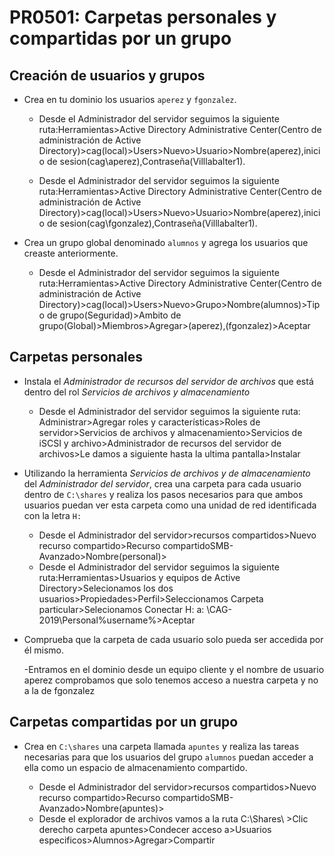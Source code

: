# PR0501: Carpetas personales y compartidas por un grupo

## Creación de usuarios y grupos

- Crea en tu dominio los usuarios `aperez` y `fgonzalez`.

    - Desde el Administrador del servidor seguimos la siguiente ruta:Herramientas>Active Directory Administrative Center(Centro de administración de Active Directory)>cag(local)>Users>Nuevo>Usuario>Nombre(aperez),inicio de sesion(cag\aperez),Contraseña(Villlabalter1).
  
    - Desde el Administrador del servidor seguimos la siguiente ruta:Herramientas>Active Directory Administrative Center(Centro de administración de Active Directory)>cag(local)>Users>Nuevo>Usuario>Nombre(aperez),inicio de sesion(cag\fgonzalez),Contraseña(Villlabalter1).


- Crea un grupo global denominado `alumnos` y agrega los usuarios que creaste anteriormente.
  
    - Desde el Administrador del servidor seguimos la siguiente ruta:Herramientas>Active Directory Administrative Center(Centro de administración de Active Directory)>cag(local)>Users>Nuevo>Grupo>Nombre(alumnos)>Tipo de grupo(Seguridad)>Ambito de grupo(Global)>Miembros>Agregar>(aperez),(fgonzalez)>Aceptar

## Carpetas personales

- Instala el *Administrador de recursos del servidor de archivos* que está dentro del rol *Servicios de archivos y almacenamiento*
  
    - Desde el Administrador del servidor seguimos la siguiente ruta: Administrar>Agregar roles y características>Roles de servidor>Servicios de archivos y almacenamiento>Servicios de iSCSI y archivo>Administrador de recursos del servidor de archivos>Le damos a siguiente hasta la ultima pantalla>Instalar

- Utilizando la herramienta *Servicios de archivos y de almacenamiento* del *Administrador del servidor*, crea una carpeta para cada usuario dentro de `C:\shares` y realiza los pasos necesarios para que ambos usuarios puedan ver esta carpeta como una unidad de red identificada con la letra `H:`

    - Desde el Administrador del servidor>recursos compartidos>Nuevo recurso compartido>Recurso compartidoSMB-Avanzado>Nombre(personal)>
    - Desde el Administrador del servidor seguimos la siguiente ruta:Herramientas>Usuarios y equipos de Active Directory>Selecionamos los dos usuarios>Propiedades>Perfil>Seleccionamos Carpeta particular>Selecionamos Conectar H: a: \\CAG-2019\Personal\%username%>Aceptar


- Comprueba que la carpeta de cada usuario solo pueda ser accedida por él mismo.
  
    -Entramos en el dominio desde un equipo cliente y el nombre de usuario aperez comprobamos que solo tenemos acceso a nuestra carpeta y no a la de fgonzalez




## Carpetas compartidas por un grupo

- Crea en `C:\shares` una carpeta llamada `apuntes` y realiza las tareas necesarias para que los usuarios del grupo `alumnos` puedan acceder a ella como un espacio de almacenamiento compartido.

    - Desde el Administrador del servidor>recursos compartidos>Nuevo recurso compartido>Recurso compartidoSMB-Avanzado>Nombre(apuntes)>
    - Desde el explorador de archivos vamos a la ruta C:\Shares\ >Clic derecho carpeta apuntes>Condecer acceso a>Usuarios especificos>Alumnos>Agregar>Compartir
